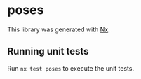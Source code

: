 # poses

This library was generated with [Nx](https://nx.dev).

## Running unit tests

Run `nx test poses` to execute the unit tests.
